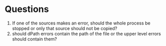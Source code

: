 # Questions

1. If one of the sources makes an error, should the whole process be stopped or only that source should not be copied?
1. should dPath errors contain the path of the file or the upper level errors should contain them?